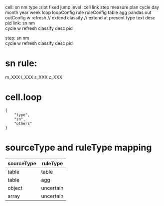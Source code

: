 cell:
    sn 
    nm
    type :slot fixed jump 
    level :cell link step measure plan 
    cycle day month year week 
    loop
    loopConfig
    rule
    ruleConfig table agg pandas 
    out 
    outConfig
    w 
    refresh // extend
    classify  // extend  at present type text 
    desc 
    pid
link:
    sn 
    nm  
    cycle 
    w 
    refresh 
    classify
    desc
    pid

step:
    sn 
    nm  
    cycle 
    w 
    refresh 
    classify 
    desc
    pid

# sn rule:
m_XXX
l_XXX
s_XXX
c_XXX



# cell.loop 
    {
        "type",
        "sn",
        "others"
    }




# sourceType  and ruleType  mapping 


| sourceType | ruleType  |
| ---------- | --------- |
| table      | table     |
| table      | agg       |
| object     | uncertain |
| array      | uncertain |
     
     
